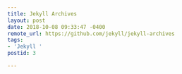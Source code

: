 ```yaml
---
title: Jekyll Archives
layout: post
date: 2018-10-08 09:33:47 -0400
remote_url: https://github.com/jekyll/jekyll-archives
tags:
- 'Jekyll '
postid: 3

---
```

